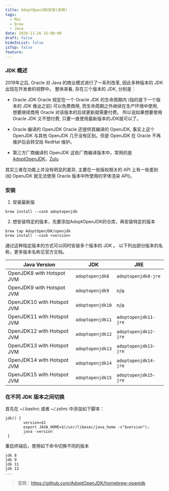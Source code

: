 ```yaml
---
title: AdoptOpenJDK安装(弃用)
tags:
  - Mac
  - brew
  - Java
date: 2020-11-26 15:00:00
draft: false
hideInList: false
isTop: false
feature:
---
```



<!--more-->

### JDK 概述
2019年之后, Oracle 对 Java 的商业模式进行了一系列改革, 因此多种版本的 JDK 出现在开发者的视野中。
整体来看, 存在三个版本的 JDK, 分别是：
- Oracle JDK
Oracle 规定在一个 Oracle JDK 的生命周期内 (指的是下一个版本的 JDK 推出之前) 可以免费商用, 而生命周期之外继续在生产环境中使用, 想要继续商用 Oracle 对该版本的后续更新就需要付费。
所以说如果想要使用Oracle JDK 又不想付费, 只要一直使用最新版本的JDK就可以了。

- Oracle 编译的 OpenJDK 
Oracle 还提供其编译的 OpenJDK, 事实上这个 OpenJDK 与其他 OpenJDK 几乎没有区别。但是 OpenJDK 在 Oracle 不再维护后会转交给 RedHat 维护。

- 第三方厂商编译的 OpenJDK
这些厂商编译版本中，常用的是 [AdoptOpenJDK](https://github.com/AdoptOpenJDK/homebrew-openjdk)，[Zulu](https://www.azul.com/downloads/zulu-community/?package=jdk)

其实三者在功能上并没有明显的差异, 主要在一些版权相关的 API 上有一些差别(如 OpenJDK 就无法使用 Oracle 版本中所使用的字体渲染 API)。

### 安装
1. 安装最新版
```linux
brew install --cask adoptopenjdk
```

2. 想安装特定的版本，先要添加AdoptOpenJDK的仓库，再安装特定的版本
```linux
brew tap AdoptOpenJDK/openjdk
brew install --cask <version>
```
通过这种指定版本的方式可以同时安装多个版本的 JDK 。
以下列出部分版本的名称，更多版本名称见官方文档。

| Java Version | JDK | JRE
|------|----|----|
| OpenJDK8 with Hotspot JVM | `adoptopenjdk8` | `adoptopenjdk8-jre` |
| OpenJDK9 with Hotspot JVM | `adoptopenjdk9` | n/a |
| OpenJDK10 with Hotspot JVM | `adoptopenjdk10` | n/a |
| OpenJDK11 with Hotspot JVM | `adoptopenjdk11` | `adoptopenjdk11-jre` |
| OpenJDK12 with Hotspot JVM | `adoptopenjdk12` | `adoptopenjdk12-jre` |
| OpenJDK13 with Hotspot JVM | `adoptopenjdk13` | `adoptopenjdk13-jre` |
| OpenJDK14 with Hotspot JVM | `adoptopenjdk14` | `adoptopenjdk14-jre` |
| OpenJDK15 with Hotspot JVM | `adoptopenjdk15` | `adoptopenjdk15-jre` |


### 在不同 JDK 版本之间切换
首先在 ~/.bashrc 或者 ~/.zshrc 中添加如下脚本：
```linux
jdk() {
        version=$1
        export JAVA_HOME=$(/usr/libexec/java_home -v"$version");
        java -version
 }
```

重启终端后，使用如下命令切换不同的版本
```linux
jdk 8
jdk 9
jdk 11
jdk 13
...
```

> 官网：https://github.com/AdoptOpenJDK/homebrew-openjdk
